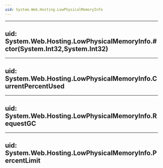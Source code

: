 ```yaml
---
uid: System.Web.Hosting.LowPhysicalMemoryInfo
---
```


---
uid: System.Web.Hosting.LowPhysicalMemoryInfo.#ctor(System.Int32,System.Int32)
---

---
uid: System.Web.Hosting.LowPhysicalMemoryInfo.CurrentPercentUsed
---

---
uid: System.Web.Hosting.LowPhysicalMemoryInfo.RequestGC
---

---
uid: System.Web.Hosting.LowPhysicalMemoryInfo.PercentLimit
---
